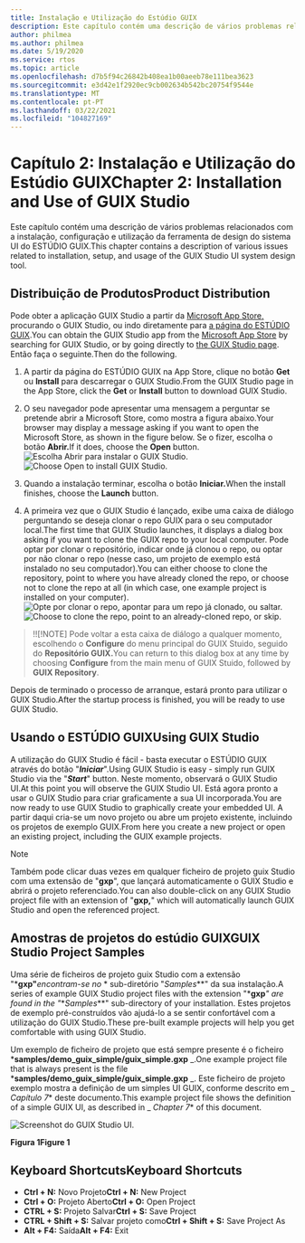 ```yaml
---
title: Instalação e Utilização do Estúdio GUIX
description: Este capítulo contém uma descrição de vários problemas relacionados com a instalação, configuração e utilização da ferramenta de design do sistema UI do ESTÚDIO GUIX.
author: philmea
ms.author: philmea
ms.date: 5/19/2020
ms.service: rtos
ms.topic: article
ms.openlocfilehash: d7b5f94c26842b408ea1b00aeeb78e111bea3623
ms.sourcegitcommit: e3d42e1f2920ec9cb002634b542bc20754f9544e
ms.translationtype: MT
ms.contentlocale: pt-PT
ms.lasthandoff: 03/22/2021
ms.locfileid: "104827169"
---
```

# <a name="chapter-2-installation-and-use-of-guix-studio"></a><span data-ttu-id="b3b5c-103">Capítulo 2: Instalação e Utilização do Estúdio GUIX</span><span class="sxs-lookup"><span data-stu-id="b3b5c-103">Chapter 2: Installation and Use of GUIX Studio</span></span>

<span data-ttu-id="b3b5c-104">Este capítulo contém uma descrição de vários problemas relacionados com a instalação, configuração e utilização da ferramenta de design do sistema UI do ESTÚDIO GUIX.</span><span class="sxs-lookup"><span data-stu-id="b3b5c-104">This chapter contains a description of various issues related to installation, setup, and usage of the GUIX Studio UI system design tool.</span></span> 

## <a name="product-distribution"></a><span data-ttu-id="b3b5c-105">Distribuição de Produtos</span><span class="sxs-lookup"><span data-stu-id="b3b5c-105">Product Distribution</span></span>

<span data-ttu-id="b3b5c-106">Pode obter a aplicação GUIX Studio a partir da [Microsoft App Store,](https://microsoft.com/store/apps) procurando o GUIX Studio, ou indo diretamente para [a página do ESTÚDIO GUIX](https://www.microsoft.com/p/azure-rtos-guix-studio/9pbm1k1r7q0f?activetab=pivot:overviewtab).</span><span class="sxs-lookup"><span data-stu-id="b3b5c-106">You can obtain the GUIX Studio app from the [Microsoft App Store](https://microsoft.com/store/apps) by searching for GUIX Studio, or by going directly to [the GUIX Studio page](https://www.microsoft.com/p/azure-rtos-guix-studio/9pbm1k1r7q0f?activetab=pivot:overviewtab).</span></span> <span data-ttu-id="b3b5c-107">Então faça o seguinte.</span><span class="sxs-lookup"><span data-stu-id="b3b5c-107">Then do the following.</span></span>

1. <span data-ttu-id="b3b5c-108">A partir da página do ESTÚDIO GUIX na App Store, clique no botão **Get** ou **Install** para descarregar o GUIX Studio.</span><span class="sxs-lookup"><span data-stu-id="b3b5c-108">From the GUIX Studio page in the App Store, click the **Get** or **Install** button to download GUIX Studio.</span></span>

1. <span data-ttu-id="b3b5c-109">O seu navegador pode apresentar uma mensagem a perguntar se pretende abrir a Microsoft Store, como mostra a figura abaixo.</span><span class="sxs-lookup"><span data-stu-id="b3b5c-109">Your browser may display a message asking if you want to open the Microsoft Store, as shown in the figure below.</span></span> <span data-ttu-id="b3b5c-110">Se o fizer, escolha o botão **Abrir.**</span><span class="sxs-lookup"><span data-stu-id="b3b5c-110">If it does, choose the **Open** button.</span></span>
<span data-ttu-id="b3b5c-111">![Escolha Abrir para instalar o GUIX Studio.](./media/guix-studio/open-ms-store.png)</span><span class="sxs-lookup"><span data-stu-id="b3b5c-111">![Choose Open to install GUIX Studio.](./media/guix-studio/open-ms-store.png)</span></span>

1. <span data-ttu-id="b3b5c-112">Quando a instalação terminar, escolha o botão **Iniciar.**</span><span class="sxs-lookup"><span data-stu-id="b3b5c-112">When the install finishes, choose the **Launch** button.</span></span>

1. <span data-ttu-id="b3b5c-113">A primeira vez que o GUIX Studio é lançado, exibe uma caixa de diálogo perguntando se deseja clonar o repo GUIX para o seu computador local.</span><span class="sxs-lookup"><span data-stu-id="b3b5c-113">The first time that GUIX Studio launches, it displays a dialog box asking if you want to clone the GUIX repo to your local computer.</span></span> <span data-ttu-id="b3b5c-114">Pode optar por clonar o repositório, indicar onde já clonou o repo, ou optar por não clonar o repo (nesse caso, um projeto de exemplo está instalado no seu computador).</span><span class="sxs-lookup"><span data-stu-id="b3b5c-114">You can either choose to clone the repository, point to where you have already cloned the repo, or choose not to clone the repo at all (in which case, one example project is installed on your computer).</span></span>
<span data-ttu-id="b3b5c-115">![Opte por clonar o repo, apontar para um repo já clonado, ou saltar.](./media/guix-studio/clone-repo.png)</span><span class="sxs-lookup"><span data-stu-id="b3b5c-115">![Choose to clone the repo, point to an already-cloned repo, or skip.](./media/guix-studio/clone-repo.png)</span></span>

> <span data-ttu-id="b3b5c-116">!</span><span class="sxs-lookup"><span data-stu-id="b3b5c-116">!</span></span>[!NOTE]
> <span data-ttu-id="b3b5c-117">Pode voltar a esta caixa de diálogo a qualquer momento, escolhendo o **Configure** do menu principal do GUIX Stuido, seguido do **Repositório GUIX.**</span><span class="sxs-lookup"><span data-stu-id="b3b5c-117">You can return to this dialog box at any time by choosing **Configure** from the main menu of GUIX Stuido, followed by **GUIX Repository**.</span></span>

<span data-ttu-id="b3b5c-118">Depois de terminado o processo de arranque, estará pronto para utilizar o GUIX Studio.</span><span class="sxs-lookup"><span data-stu-id="b3b5c-118">After the startup process is finished, you will be ready to use GUIX Studio.</span></span>

## <a name="using-guix-studio"></a><span data-ttu-id="b3b5c-119">Usando o ESTÚDIO GUIX</span><span class="sxs-lookup"><span data-stu-id="b3b5c-119">Using GUIX Studio</span></span>

<span data-ttu-id="b3b5c-120">A utilização do GUIX Studio é fácil - basta executar o ESTÚDIO GUIX através do botão "***Iniciar***".</span><span class="sxs-lookup"><span data-stu-id="b3b5c-120">Using GUIX Studio is easy - simply run GUIX Studio via the "***Start***" button.</span></span> <span data-ttu-id="b3b5c-121">Neste momento, observará o GUIX Studio UI.</span><span class="sxs-lookup"><span data-stu-id="b3b5c-121">At this point you will observe the GUIX Studio UI.</span></span> <span data-ttu-id="b3b5c-122">Está agora pronto a usar o GUIX Studio para criar graficamente a sua UI incorporada.</span><span class="sxs-lookup"><span data-stu-id="b3b5c-122">You are now ready to use GUIX Studio to graphically create your embedded UI.</span></span> <span data-ttu-id="b3b5c-123">A partir daqui cria-se um novo projeto ou abre um projeto existente, incluindo os projetos de exemplo GUIX.</span><span class="sxs-lookup"><span data-stu-id="b3b5c-123">From here you create a new project or open an existing project, including the GUIX example projects.</span></span>

> [!NOTE]
> <span data-ttu-id="b3b5c-124">Também pode clicar duas vezes em qualquer ficheiro de projeto guix Studio com uma extensão de "**gxp**", que lançará automaticamente o GUIX Studio e abrirá o projeto referenciado.</span><span class="sxs-lookup"><span data-stu-id="b3b5c-124">You can also double-click on any GUIX Studio project file with an extension of "**gxp,**" which will automatically launch GUIX Studio and open the referenced project.</span></span>

## <a name="guix-studio-project-samples"></a><span data-ttu-id="b3b5c-125">Amostras de projetos do estúdio GUIX</span><span class="sxs-lookup"><span data-stu-id="b3b5c-125">GUIX Studio Project Samples</span></span>

<span data-ttu-id="b3b5c-126">Uma série de ficheiros de projeto guix Studio com a extensão "\***gxp"**_encontram-se no_ \* sub-diretório "_Samples_\*\*" da sua instalação.</span><span class="sxs-lookup"><span data-stu-id="b3b5c-126">A series of example GUIX Studio project files with the extension "\***gxp**_" are found in the "_\*_Samples_\*\*" sub-directory of your installation.</span></span> <span data-ttu-id="b3b5c-127">Estes projetos de exemplo pré-construídos vão ajudá-lo a se sentir confortável com a utilização do GUIX Studio.</span><span class="sxs-lookup"><span data-stu-id="b3b5c-127">These pre-built example projects will help you get comfortable with using GUIX Studio.</span></span>

<span data-ttu-id="b3b5c-128">Um exemplo de ficheiro de projeto que está sempre presente é o ficheiro \***samples/demo_guix_simple/guix_simple.gxp** _.</span><span class="sxs-lookup"><span data-stu-id="b3b5c-128">One example project file that is always present is the file \***samples/demo_guix_simple/guix_simple.gxp** _.</span></span> <span data-ttu-id="b3b5c-129">Este ficheiro de projeto exemplo mostra a definição de um simples UI GUIX, conforme descrito em _ *_Capítulo 7_*\* deste documento.</span><span class="sxs-lookup"><span data-stu-id="b3b5c-129">This example project file shows the definition of a simple GUIX UI, as described in _ *_Chapter 7_*\* of this document.</span></span>

![Screenshot do GUIX Studio UI.](./media/guix-studio/image_10.png)

<span data-ttu-id="b3b5c-131">**Figura 1**</span><span class="sxs-lookup"><span data-stu-id="b3b5c-131">**Figure 1**</span></span>

## <a name="keyboard-shortcuts"></a><span data-ttu-id="b3b5c-132">Keyboard Shortcuts</span><span class="sxs-lookup"><span data-stu-id="b3b5c-132">Keyboard Shortcuts</span></span>

- <span data-ttu-id="b3b5c-133">**Ctrl + N:** Novo Projeto</span><span class="sxs-lookup"><span data-stu-id="b3b5c-133">**Ctrl + N:** New Project</span></span>
- <span data-ttu-id="b3b5c-134">**Ctrl + O:** Projeto Aberto</span><span class="sxs-lookup"><span data-stu-id="b3b5c-134">**Ctrl + O:** Open Project</span></span>
- <span data-ttu-id="b3b5c-135">**CTRL + S:** Projeto Salvar</span><span class="sxs-lookup"><span data-stu-id="b3b5c-135">**Ctrl + S:** Save Project</span></span>
- <span data-ttu-id="b3b5c-136">**CTRL + Shift + S:** Salvar projeto como</span><span class="sxs-lookup"><span data-stu-id="b3b5c-136">**Ctrl + Shift + S:** Save Project As</span></span>
- <span data-ttu-id="b3b5c-137">**Alt + F4:** Saída</span><span class="sxs-lookup"><span data-stu-id="b3b5c-137">**Alt + F4:** Exit</span></span>
